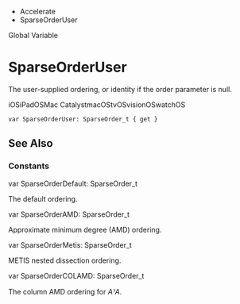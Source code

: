 

- Accelerate
-  SparseOrderUser 

Global Variable

# SparseOrderUser

The user-supplied ordering, or identity if the order parameter is null.

iOSiPadOSMac CatalystmacOStvOSvisionOSwatchOS

``` source
var SparseOrderUser: SparseOrder_t { get }
```

## See Also

### Constants

var SparseOrderDefault: SparseOrder_t

The default ordering.

var SparseOrderAMD: SparseOrder_t

Approximate minimum degree (AMD) ordering.

var SparseOrderMetis: SparseOrder_t

METIS nested dissection ordering.

var SparseOrderCOLAMD: SparseOrder_t

The column AMD ordering for *AᵀA*.

